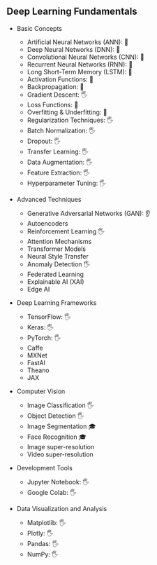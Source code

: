 ## Deep Learning Fundamentals

- Basic Concepts
    - Artificial Neural Networks (ANN): 🙋
    - Deep Neural Networks (DNN): 🙋
    - Convolutional Neural Networks (CNN): 🙋
    - Recurrent Neural Networks (RNN): 🙋
    - Long Short-Term Memory (LSTM): 🙋
    - Activation Functions: 🙋
    - Backpropagation: 🙋
    - Gradient Descent: 🖐️
    - Loss Functions: 🙋
    - Overfitting & Underfitting: 🙋
    - Regularization Techniques: 🖐️
    - Batch Normalization: 🖐️
    - Dropout: 🖐️
    - Transfer Learning: 🖐️
    - Data Augmentation: 🖐️
    - Feature Extraction: 🖐️
    - Hyperparameter Tuning: 🖐️

- Advanced Techniques
    - Generative Adversarial Networks (GAN): 👂
    - Autoencoders
    - Reinforcement Learning 🖐️
    - Attention Mechanisms
    - Transformer Models
    - Neural Style Transfer
    - Anomaly Detection 🖐️
    - Federated Learning
    - Explainable AI (XAI)
    - Edge AI

- Deep Learning Frameworks
    - TensorFlow: 🖐️
    - Keras: 🖐️
    - PyTorch: 🖐️
    - Caffe
    - MXNet
    - FastAI
    - Theano
    - JAX

- Computer Vision
    - Image Classification 🖐️
    - Object Detection 🖐️
    - Image Segmentation 🎓
    - Face Recognition 🎓
    - Image super-resolution
    - Video super-resolution

- Development Tools
    - Jupyter Notebook: 🖐️ 
    - Google Colab: 🖐️

- Data Visualization and Analysis
    - Matplotlib: 🖐️
    - Plotly: 🖐️ 
    - Pandas: 🖐️
    - NumPy: 🖐️
